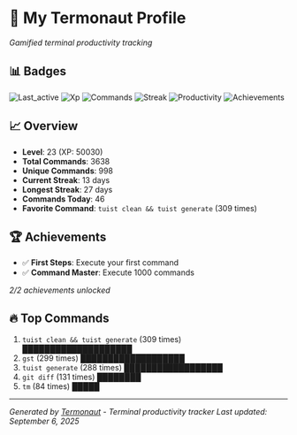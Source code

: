 # 🚀 My Termonaut Profile

*Gamified terminal productivity tracking*

## 📊 Badges

![Last_active](https://img.shields.io/badge/Last+Active-15h+ago-yellow?style=flat-square&logo=terminal&logoColor=white) ![Xp](https://img.shields.io/badge/XP-Level+23+%2850030%2F57600%29-blue?style=flat-square&logo=terminal&logoColor=white) ![Commands](https://img.shields.io/badge/Commands-3638-blue?style=flat-square&logo=terminal&logoColor=white) ![Streak](https://img.shields.io/badge/Streak-13+days-blue?style=flat-square&logo=terminal&logoColor=white) ![Productivity](https://img.shields.io/badge/Productivity-80.0%25-green?style=flat-square&logo=terminal&logoColor=white) ![Achievements](https://img.shields.io/badge/Achievements-5%2F10-blue?style=flat-square&logo=terminal&logoColor=white) 

## 📈 Overview

- **Level**: 23 (XP: 50030)
- **Total Commands**: 3638
- **Unique Commands**: 998
- **Current Streak**: 13 days
- **Longest Streak**: 27 days
- **Commands Today**: 46
- **Favorite Command**: `tuist clean && tuist generate` (309 times)

## 🏆 Achievements

- ✅ **First Steps**: Execute your first command
- ✅ **Command Master**: Execute 1000 commands

*2/2 achievements unlocked*

## 🔥 Top Commands

1. `tuist clean && tuist generate` (309 times) ████████████████████
2. `gst` (299 times) ███████████████████
3. `tuist generate` (288 times) ██████████████████
4. `git diff` (131 times) ████████
5. `tm` (84 times) █████

---

*Generated by [Termonaut](https://github.com/oiahoon/termonaut) - Terminal productivity tracker*
*Last updated: September 6, 2025*

